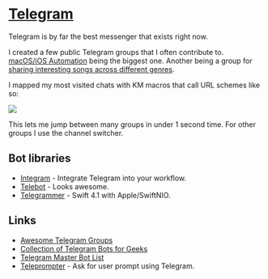 # [Telegram](https://telegram.org)
Telegram is by far the best messenger that exists right now.

I created a few public Telegram groups that I often contribute to. [macOS/iOS Automation](https://t.me/macOSautomation) being the biggest one. Another being a group for [sharing interesting songs across different genres](https://t.me/finestmusic).

I mapped my most visited chats with KM macros that call URL schemes like so:

![](https://i.imgur.com/J2n7NpH.png)

This lets me jump between many groups in under 1 second time. For other groups I use the channel switcher.

## Bot libraries
- [Integram](https://github.com/requilence/integram) - Integrate Telegram into your workflow.
- [Telebot](https://github.com/tucnak/telebot) - Looks awesome.
- [Telegrammer](https://github.com/givip/Telegrammer) - Swift 4.1 with Apple/SwiftNIO.

## Links
- [Awesome Telegram Groups](https://github.com/learn-anything/telegram-groups#readme)
- [Collection of Telegram Bots for Geeks](https://medium.com/@ipestov/collection-of-telegram-bots-for-geeks-52fd821740c1)
- [Telegram Master Bot List](https://docs.google.com/spreadsheets/d/1uQP3f2bWuPapTn_1FUcL67jW9MwLzSjysji39pmyUxY/edit#gid=2104461983)
- [Teleprompter](https://github.com/r-darwish/Teleprompter) - Ask for user prompt using Telegram.